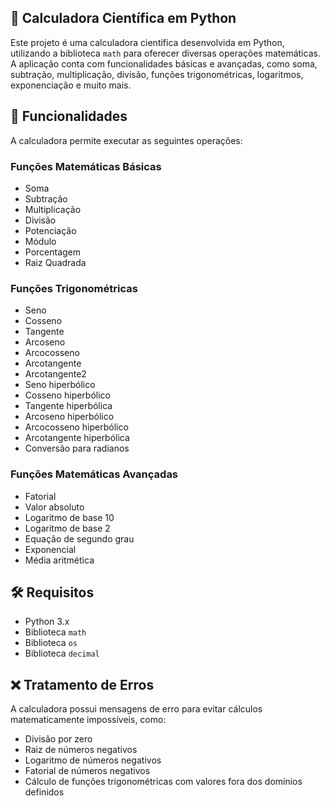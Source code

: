 ## 🧮 Calculadora Científica em Python
Este projeto é uma calculadora científica desenvolvida em Python, utilizando a biblioteca `math` para oferecer diversas operações matemáticas. A aplicação conta com funcionalidades básicas e avançadas, como soma, subtração, multiplicação, divisão, funções trigonométricas, logaritmos, exponenciação e muito mais.

## 🚀 Funcionalidades ##
A calculadora permite executar as seguintes operações:

### Funções Matemáticas Básicas
- Soma
- Subtração
- Multiplicação
- Divisão
- Potenciação
- Módulo
- Porcentagem
- Raiz Quadrada

### Funções Trigonométricas
- Seno
- Cosseno
- Tangente
- Arcoseno
- Arcocosseno
- Arcotangente
- Arcotangente2
- Seno hiperbólico
- Cosseno hiperbólico
- Tangente hiperbólica
- Arcoseno hiperbólico
- Arcocosseno hiperbólico
- Arcotangente hiperbólica
- Conversão para radianos

### Funções Matemáticas Avançadas
- Fatorial
- Valor absoluto
- Logaritmo de base 10
- Logaritmo de base 2
- Equação de segundo grau
- Exponencial
- Média aritmética

## 🛠 Requisitos
- Python 3.x
- Biblioteca `math`
- Biblioteca `os`
- Biblioteca `decimal`

## ❌ Tratamento de Erros
A calculadora possui mensagens de erro para evitar cálculos matematicamente impossíveis, como:
- Divisão por zero
- Raiz de números negativos
- Logaritmo de números negativos
- Fatorial de números negativos
- Cálculo de funções trigonométricas com valores fora dos domínios definidos
